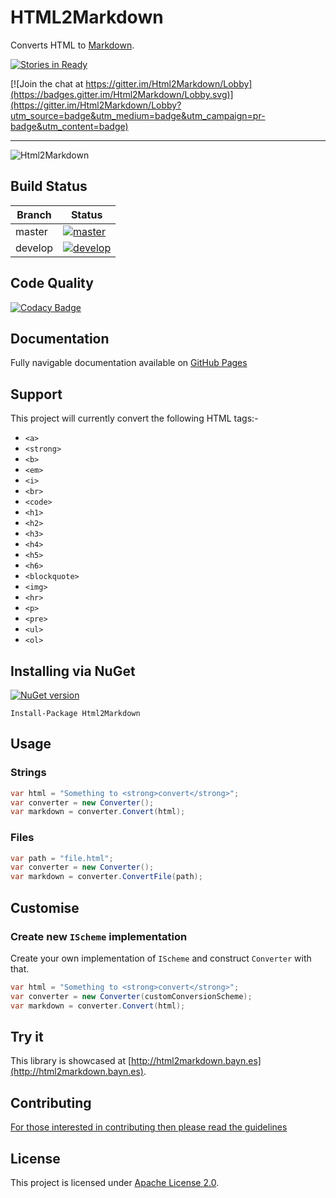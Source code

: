 # HTML2Markdown

Converts HTML to [Markdown](http://daringfireball.net/projects/markdown/syntax).

[![Stories in Ready](https://badge.waffle.io/baynezy/Html2Markdown.svg?label=ready&title=Stories%20in%20Ready)](http://waffle.io/baynezy/Html2Markdown)

[![Join the chat at https://gitter.im/Html2Markdown/Lobby](https://badges.gitter.im/Html2Markdown/Lobby.svg)](https://gitter.im/Html2Markdown/Lobby?utm_source=badge&utm_medium=badge&utm_campaign=pr-badge&utm_content=badge)

---

![Html2Markdown](https://cloud.githubusercontent.com/assets/1049999/11505182/0480ad76-9841-11e5-8a62-126d4b7c03be.png)

## Build Status

| Branch | Status |
| ------ | ------ |
| master | [![master](https://ci.appveyor.com/api/projects/status/cbi6sknslvu3rq6n/branch/master?svg=true)](https://ci.appveyor.com/project/baynezy/html2markdown/branch/master) |
| develop | [![develop](https://ci.appveyor.com/api/projects/status/cbi6sknslvu3rq6n/branch/develop?svg=true)](https://ci.appveyor.com/project/baynezy/html2markdown/branch/develop) |

## Code Quality

[![Codacy Badge](https://api.codacy.com/project/badge/Grade/b8acbfab2c434cdf91ea2f90ac91dad6)](https://www.codacy.com/app/baynezy/Html2Markdown?utm_source=github.com&amp;utm_medium=referral&amp;utm_content=baynezy/Html2Markdown&amp;utm_campaign=Badge_Grade)

## Documentation

Fully navigable documentation available on [GitHub Pages](http://baynezy.github.io/Html2Markdown/)

## Support

This project will currently convert the following HTML tags:-

- `<a>`
- `<strong>`
- `<b>`
- `<em>`
- `<i>`
- `<br>`
- `<code>`
- `<h1>`
- `<h2>`
- `<h3>`
- `<h4>`
- `<h5>`
- `<h6>`
- `<blockquote>`
- `<img>`
- `<hr>`
- `<p>`
- `<pre>`
- `<ul>`
- `<ol>`

## Installing via NuGet

[![NuGet version](https://badge.fury.io/nu/Html2Markdown.svg)](http://badge.fury.io/nu/Html2Markdown)

    Install-Package Html2Markdown

## Usage

### Strings

```csharp
var html = "Something to <strong>convert</strong>";
var converter = new Converter();
var markdown = converter.Convert(html);
```

### Files

```csharp
var path = "file.html";
var converter = new Converter();
var markdown = converter.ConvertFile(path);
```

## Customise

### Create new `IScheme` implementation

Create your own implementation of `IScheme` and construct `Converter` with that.

```csharp
var html = "Something to <strong>convert</strong>";
var converter = new Converter(customConversionScheme);
var markdown = converter.Convert(html);
```

## Try it

This library is showcased at [http://html2markdown.bayn.es](http://html2markdown.bayn.es).

## Contributing

[For those interested in contributing then please read the guidelines](CONTRIBUTING.md)

## License

This project is licensed under [Apache License 2.0](http://www.apache.org/licenses/LICENSE-2.0).
